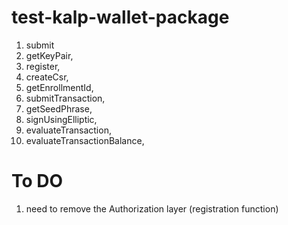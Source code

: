 # test-kalp-wallet-package

1. submit
2. getKeyPair,
3. register,
4. createCsr,
5. getEnrollmentId,
6. submitTransaction,
7. getSeedPhrase,
8. signUsingElliptic,
9. evaluateTransaction,
10. evaluateTransactionBalance,

# To DO

1. need to remove the Authorization layer (registration function)
